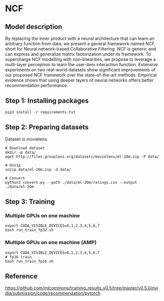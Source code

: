 # NCF

## Model description

By replacing the inner product with a neural architecture that can learn an arbitrary function from data, we present a general framework named NCF, short for Neural network-based Collaborative Filtering. NCF is generic and can express and generalize matrix factorization under its framework. To supercharge NCF modelling with non-linearities, we propose to leverage a multi-layer perceptron to learn the user-item interaction function. Extensive experiments on two real-world datasets show significant improvements of our proposed NCF framework over the state-of-the-art methods. Empirical evidence shows that using deeper layers of neural networks offers better recommendation performance.


## Step 1: Installing packages

```shell
pip3 install -r requirements.txt
```


## Step 2: Preparing datasets

Dataset is movielens  

```shell
# Download dataset
mkdir -p data/
wget http://files.grouplens.org/datasets/movielens/ml-20m.zip -P data/

# Unzip
unzip data/ml-20m.zip -d data/

# Convert
python3 convert.py --path ./data/ml-20m/ratings.csv --output ./data/ml-20m
```


## Step 3: Training

### Multiple GPUs on one machine

```shell
export CUDA_VISIBLE_DEVICES=0,1,2,3,4,5,6,7 
bash run_train_fp32.sh
```

### Multiple GPUs on one machine (AMP)

```shell
export CUDA_VISIBLE_DEVICES=0,1,2,3,4,5,6,7 
# fp16 train
bash run_train_fp16.sh
```

## Reference
https://github.com/mlcommons/training_results_v0.5/tree/master/v0.5.0/nvidia/submission/code/recommendation/pytorch
